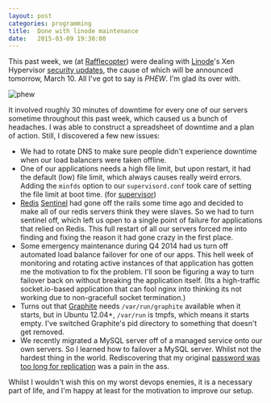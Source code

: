 ```yaml
---
layout: post
categories: programming
title:  Done with linode maintenance
date:   2015-03-09 19:30:00
---
```


This past week, we (at [Rafflecopter](http://make.rafflecopter.com)) were dealing with [Linode](http://linode.com)'s Xen Hypervisor [security updates](http://status.linode.com/incidents/2dyvn29ds5mz), the cause of which will be announced tomorrow, March 10. All I've got to say is *PHEW*. I'm glad its over with.

![phew](http://media.giphy.com/media/wIwrQ3umuEuM8/giphy.gif)

<!--break-->

It involved roughly 30 minutes of downtime for every one of our servers sometime throughout this past week, which caused us a bunch of headaches. I was able to construct a spreadsheet of downtime and a plan of action. Still, I discovered a few new issues:

- We had to rotate DNS to make sure people didn't experience downtime when our load balancers were taken offline.
- One of our applications needs a high file limit, but upon restart, it had the default (low) file limit, which always causes really weird errors. Adding the `minfds` option to our `supervisord.conf` took care of setting the file limit at boot time. (for [supervisor](http://supervisord.org/))
- [Redis](http://redis.io) [Sentinel](http://redis.io/topics/sentinel) had gone off the rails some time ago and decided to make all of our redis servers think they were slaves. So we had to turn sentinel off, which left us open to a single point of failure for applications that relied on Redis. This full restart of all our servers forced me into finding and fixing the reason it had gone crazy in the first place.
- Some emergency maintenance during Q4 2014 had us turn off automated load balance failover for one of our apps. This hell week of monitoring and rotating active instances of that application has gotten me the motivation to fix the problem. I'll soon be figuring a way to turn failover back on without breaking the application itself. (Its a high-traffic socket.io-based application that can fool nginx into thinking its not working due to non-gracefull socket termination.)
- Turns out that [Graphite](http://graphite.wikidot.com/) needs `/var/run/graphite` available when it starts, but in Ubuntu 12.04+, `/var/run` is tmpfs, which means it starts empty. I've switched Graphite's pid directory to something that doesn't get removed.
- We recently migrated a MySQL server off of a managed service onto our own servers. So I learned how to failover a MySQL server. Whilst not the hardest thing in the world. Rediscovering that my original [password was too long for replication](http://nerdherd.com/archives/524) was a pain in the ass.

Whilst I wouldn't wish this on my worst devops enemies, it is a necessary part of life, and I'm happy at least for the motivation to improve our setup.
